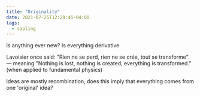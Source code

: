 ```yaml
---
title: "Originality"
date: 2021-07-25T12:29:45-04:00
tags:
  - sapling
---
```


Is anything ever new? Is everything derivative

Lavoisier once said: "Rien ne se perd, rien ne se crée, tout se transforme" — meaning "Nothing is lost, nothing is created, everything is transformed." (when applied to fundamental physics)

Ideas are mostly recombination, does this imply that everything comes from one 'original' idea?
